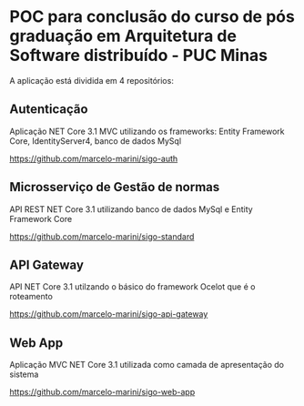 # POC para conclusão do curso de pós graduação em Arquitetura de Software distribuído - PUC Minas

A aplicação está dividida em 4 repositórios:

## Autenticação

Aplicação NET Core 3.1 MVC utilizando os frameworks: Entity Framework Core, IdentityServer4, banco de dados MySql

https://github.com/marcelo-marini/sigo-auth

## Microsserviço de Gestão de normas

API REST NET Core 3.1 utilizando banco de dados MySql e Entity Framework Core

https://github.com/marcelo-marini/sigo-standard

## API Gateway

API NET Core 3.1 utilzando o básico do framework Ocelot que é o roteamento

https://github.com/marcelo-marini/sigo-api-gateway

## Web App

Aplicação MVC NET Core 3.1 utilizada como camada de apresentação do sistema

https://github.com/marcelo-marini/sigo-web-app
